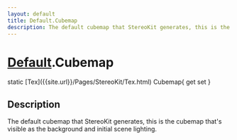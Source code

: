 ```yaml
---
layout: default
title: Default.Cubemap
description: The default cubemap that StereoKit generates, this is the cubemap that's visible as the background and initial scene lighting.
---
```

# [Default]({{site.url}}/Pages/StereoKit/Default.html).Cubemap

<div class='signature' markdown='1'>
static [Tex]({{site.url}}/Pages/StereoKit/Tex.html) Cubemap{ get set }
</div>

## Description
The default cubemap that StereoKit generates, this is
the cubemap that's visible as the background and initial scene
lighting.

